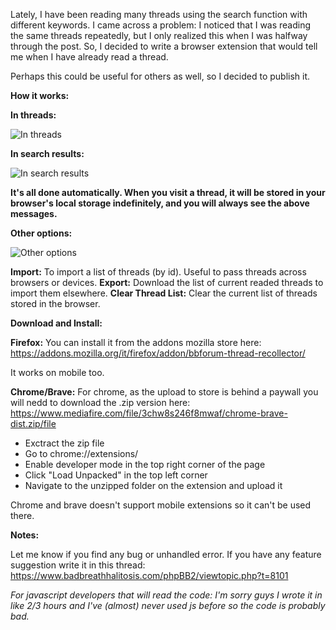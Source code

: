 Lately, I have been reading many threads using the search function with different keywords. I came across a problem: I noticed that I was reading the same threads repeatedly, but I only realized this when I was halfway through the post. So, I decided to write a browser extension that would tell me when I have already read a thread.

Perhaps this could be useful for others as well, so I decided to publish it.

**How it works:**

**In threads:**

![In threads](https://i.ibb.co/xG89RxG/Screenshot-from-2024-04-20-10-35-08.png)

**In search results:**

![In search results](https://i.ibb.co/yFM2pcy/Screenshot-from-2024-04-20-10-37-48.png)

**It's all done automatically. When you visit a thread, it will be stored in your browser's local storage indefinitely, and you will always see the above messages.**

**Other options:**

![Other options](https://i.ibb.co/5MYYc78/Screenshot-from-2024-04-20-10-39-39.png)


**Import:** To import a list of threads (by id). Useful to pass threads across browsers or devices.
**Export:** Download the list of current readed threads to import them elsewhere.
**Clear Thread List:** Clear the current list of threads stored in the browser.

**Download and Install:**

**Firefox:**
You can install it from the addons mozilla store here: https://addons.mozilla.org/it/firefox/addon/bbforum-thread-recollector/

It works on mobile too.

**Chrome/Brave:**
For chrome, as the upload to store is behind a paywall you will nedd to download the .zip version here: https://www.mediafire.com/file/3chw8s246f8mwaf/chrome-brave-dist.zip/file

- Exctract the zip file
- Go to chrome://extensions/
- Enable developer mode in the top right corner of the page
- Click "Load Unpacked" in the top left corner
- Navigate to the unzipped folder on the extension and upload it

Chrome and brave doesn't support mobile extensions so it can't be used there.

**Notes:**

Let me know if you find any bug or unhandled error.
If you have any feature suggestion write it in this thread: https://www.badbreathhalitosis.com/phpBB2/viewtopic.php?t=8101

*For javascript developers that will read the code: I'm sorry guys I wrote it in like 2/3 hours and I've (almost) never used js before so the code is probably bad.*
